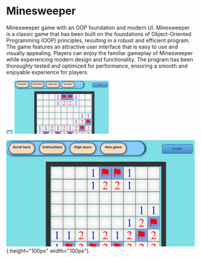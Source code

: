 # Minesweeper
Minesweeper game with an OOP foundation and modern UI.
 Minesweeper is a classic game that has been built on the foundations of Object-Oriented Programming (OOP) principles, resulting in a robust and efficient program.
 The game features an attractive user interface that is easy to use and visually appealing. Players can enjoy the familiar gameplay of Minesweeper while experiencing modern design and functionality. The program has been thoroughly tested and optimized for performance, ensuring a smooth and enjoyable experience for players.
 
 <img src="Minesweeper/images/user1.jpeg" height="10" />
 
 <img src="Minesweeper/images/user1.jpeg" width="50%" height="50%" />
 
 ![ mypic](Minesweeper/images/user1.jpeg){:height="100px" width="100px"}.
